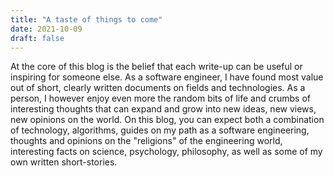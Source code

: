```yaml
---
title: "A taste of things to come"
date: 2021-10-09
draft: false
---
```


At the core of this blog is the belief that each write-up can be useful or inspiring for someone else. As a software engineer, I have found most value out of short, clearly written documents on fields and technologies. As a person, I however enjoy even more the random bits of life and crumbs of interesting thoughts that can expand and grow into new ideas, new views, new opinions on the world. On this blog, you can expect both a combination of technology, algorithms, guides on my path as a software engineering, thoughts and opinions on the "religions" of the engineering world, interesting facts on science, psychology, philosophy, as well as some of my own written short-stories. 